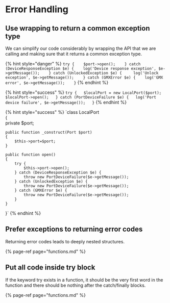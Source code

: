 # Error Handling

## Use wrapping to return a common exception type

We can simplify our code considerably by wrapping the API that we are calling and making sure that it returns a common exception type.

{% hint style="danger" %}
`try {   
    $port->open();   
} catch (DeviceResponseException $e) {   
    log('Device response exception', $e->getMessage());   
} catch (UnlockedException $e) {    
    log('Unlock exception', $e->getMessage());   
} catch (GMXError $e) {   
    log('GMX error', $e->getMessage());   
}`
{% endhint %}

{% hint style="success" %}
`try {  
    $localPort = new LocalPort($port);      
    $localPort->open();  
} catch (PortDeviceFailure $e) {  
    log('Port device failure', $e->getMessage());  
}`
{% endhint %}

{% hint style="success" %}
`class LocalPort   
{   
    private $port;  
  
    public function _construct(Port $port)  
    {  
        $this->port=$port;   
    }  
  
    public function open()   
    {   
        try {   
            $this->port->open();   
        } catch (DeviceResponseException $e) {   
            throw new PortDeviceFailure($e->getMessage());   
        } catch (UnlockedException $e) {   
            throw new PortDeviceFailure($e->getMessage());   
        } catch (GMXError $e) {   
            throw new PortDeviceFailure($e->getMessage());   
        }   
    }   
}`
{% endhint %}

## Prefer exceptions to returning error codes

Returning error codes leads to deeply nested structures.

{% page-ref page="functions.md" %}

## Put all code inside try block

If the keyword try exists in a function, it should be the very first word in the function and there should be nothing after the catch/finally blocks.

{% page-ref page="functions.md" %}





